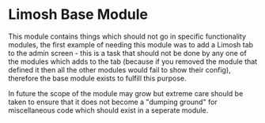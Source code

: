 # Limosh Base Module

This module contains things which should not go in specific functionality
modules, the first example of needing this module was to add a Limosh tab
to the admin screen - this is a task that should not be done by any one of the
modules which adds to the tab (because if you removed the module that defined
it then all the other modules would fail to show their config), therefore the
base module exists to fulfill this purpose.

In future the scope of the module may grow but extreme care should be taken to
ensure that it does not become a "dumping ground" for miscellaneous code which
should exist in a seperate module.
